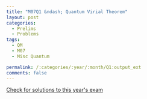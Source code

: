 ```yaml
---
title: "M07Q1 &ndash; Quantum Virial Theorem"
layout: post
categories:
  - Prelims
  - Problems
tags:
  - QM
  - M07
  - Misc Quantum

permalink: /:categories/:year/:month/Q1:output_ext
comments: false
---
```

<object data="2007M1Q.pdf" type="application/pdf" width="100%" height="500"></object>
<div class="message"><a href='https://princetonprelim.com/prelim/19/'>Check for solutions to this year's exam</a></div>